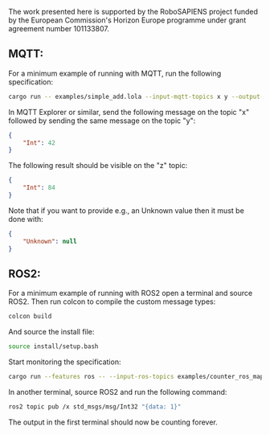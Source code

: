 The work presented here is supported by the RoboSAPIENS project funded by the European Commission's Horizon Europe programme under grant agreement number 101133807.

## MQTT:
For a minimum example of running with MQTT, run the following specification:
```bash
cargo run -- examples/simple_add.lola --input-mqtt-topics x y --output-mqtt-topics z
```
In MQTT Explorer or similar, send the following message on the topic "x" followed by sending the same message on the topic "y":
```json
{
    "Int": 42
}
```
The following result should be visible on the "z" topic:
```json
{
    "Int": 84
}
```

Note that if you want to provide e.g., an Unknown value then it must be done with:
```json
{
    "Unknown": null
}
```

## ROS2:
For a minimum example of running with ROS2 open a terminal and source ROS2.
Then run colcon to compile the custom message types:
```bash
colcon build
```
And source the install file:
```bash
source install/setup.bash
```
Start monitoring the specification:
```bash
cargo run --features ros -- --input-ros-topics examples/counter_ros_map.json examples/counter.lola
```
In another terminal, source ROS2 and run the following command:
```bash
ros2 topic pub /x std_msgs/msg/Int32 "{data: 1}"
```
The output in the first terminal should now be counting forever.

